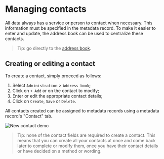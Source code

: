 # Managing contacts

All data always has a service or person to contact when necessary. This information must be specified in the metadata record. To make it easier to enter and update, the address book can be used to centralize these contacts.

> Tip: go directly to the [address book](https://app.isogeo.com/admin/address-book).

## Creating or editing a contact

To create a contact, simply proceed as follows:

1. Select `Administration` > `Address book`;
2. Click on `+ Add` or on the contact to modify;
3. Enter or edit the appropriate contact details;
4. Click on `Create`, `Save` or `Delete`.

All contacts created can be assigned to metadata records using a metadata record&apos;s "Contact" tab.

![New contact demo](/assets/adm_contacts_add.gif "Creating a new contact")

> Tip: none of the contact fields are required to create a contact. This means that you can create all your contacts at once and come back later to complete or modify them, once you have their contact details or have decided on a method or wording.
